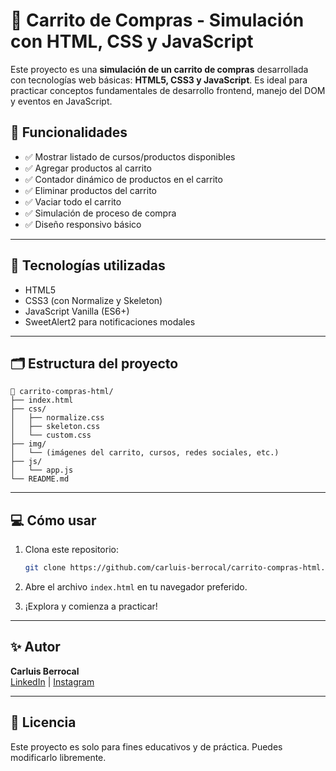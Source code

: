 
# 🛒 Carrito de Compras - Simulación con HTML, CSS y JavaScript

Este proyecto es una **simulación de un carrito de compras** desarrollada con tecnologías web básicas: **HTML5, CSS3 y JavaScript**. Es ideal para practicar conceptos fundamentales de desarrollo frontend, manejo del DOM y eventos en JavaScript.


## 🚀 Funcionalidades

- ✅ Mostrar listado de cursos/productos disponibles
- ✅ Agregar productos al carrito
- ✅ Contador dinámico de productos en el carrito
- ✅ Eliminar productos del carrito
- ✅ Vaciar todo el carrito
- ✅ Simulación de proceso de compra
- ✅ Diseño responsivo básico

---

## 🧰 Tecnologías utilizadas

- HTML5
- CSS3 (con Normalize y Skeleton)
- JavaScript Vanilla (ES6+)
- SweetAlert2 para notificaciones modales

---

## 🗂️ Estructura del proyecto

```
📁 carrito-compras-html/
├── index.html
├── css/
│   ├── normalize.css
│   ├── skeleton.css
│   └── custom.css
├── img/
│   └── (imágenes del carrito, cursos, redes sociales, etc.)
├── js/
│   └── app.js
└── README.md
```

---

## 💻 Cómo usar

1. Clona este repositorio:
   ```bash
   git clone https://github.com/carluis-berrocal/carrito-compras-html.git
   ```

2. Abre el archivo `index.html` en tu navegador preferido.

3. ¡Explora y comienza a practicar!

---

## ✨ Autor

**Carluis Berrocal**  
[LinkedIn](https://www.linkedin.com/in/carluis-berrocal-237910140) | [Instagram](https://www.instagram.com/carluisberrocal/?hl=es-la)

---

## 📄 Licencia

Este proyecto es solo para fines educativos y de práctica. Puedes modificarlo libremente.
